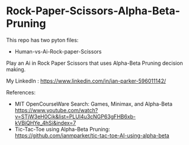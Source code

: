 # Rock-Paper-Scissors-Alpha-Beta-Pruning
This repo has two pyton files:
  - Human-vs-Ai-Rock-paper-Scissors

Play an Ai in Rock Paper Scissors that uses Alpha-Beta Pruning decision making. 



My LinkedIn : https://www.linkedin.com/in/ian-parker-596011142/

References: 

- MIT OpenCourseWare Search: Games, Minimax, and Alpha-Beta https://www.youtube.com/watch?v=STjW3eH0Cik&list=PLUl4u3cNGP63gFHB6xb-kVBiQHYe_4hSi&index=7
- Tic-Tac-Toe using Alpha-Beta Pruning: https://github.com/ianmparker/tic-tac-toe-AI-using-alpha-beta 

